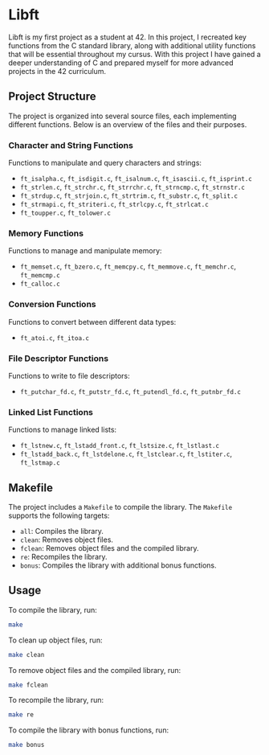# Libft

Libft is my first project as a student at 42. In this project, I recreated key functions from the C standard library, along with additional utility functions that will be essential throughout my cursus. With this project I have gained a deeper understanding of C and prepared myself for more advanced projects in the 42 curriculum.
## Project Structure

The project is organized into several source files, each implementing different functions. Below is an overview of the files and their purposes.

### Character and String Functions
Functions to manipulate and query characters and strings:

- `ft_isalpha.c`, `ft_isdigit.c`, `ft_isalnum.c`, `ft_isascii.c`, `ft_isprint.c`
- `ft_strlen.c`, `ft_strchr.c`, `ft_strrchr.c`, `ft_strncmp.c`, `ft_strnstr.c`
- `ft_strdup.c`, `ft_strjoin.c`, `ft_strtrim.c`, `ft_substr.c`, `ft_split.c`
- `ft_strmapi.c`, `ft_striteri.c`, `ft_strlcpy.c`, `ft_strlcat.c`
- `ft_toupper.c`, `ft_tolower.c`

### Memory Functions
Functions to manage and manipulate memory:

- `ft_memset.c`, `ft_bzero.c`, `ft_memcpy.c`, `ft_memmove.c`, `ft_memchr.c`, `ft_memcmp.c`
- `ft_calloc.c`

### Conversion Functions
Functions to convert between different data types:

- `ft_atoi.c`, `ft_itoa.c`

### File Descriptor Functions
Functions to write to file descriptors:

- `ft_putchar_fd.c`, `ft_putstr_fd.c`, `ft_putendl_fd.c`, `ft_putnbr_fd.c`

### Linked List Functions
Functions to manage linked lists:

- `ft_lstnew.c`, `ft_lstadd_front.c`, `ft_lstsize.c`, `ft_lstlast.c`
- `ft_lstadd_back.c`, `ft_lstdelone.c`, `ft_lstclear.c`, `ft_lstiter.c`, `ft_lstmap.c`

## Makefile

The project includes a `Makefile` to compile the library. The `Makefile` supports the following targets:

- `all`: Compiles the library.
- `clean`: Removes object files.
- `fclean`: Removes object files and the compiled library.
- `re`: Recompiles the library.
- `bonus`: Compiles the library with additional bonus functions.

## Usage

To compile the library, run:

```sh
make
```

To clean up object files, run:

```sh
make clean
```

To remove object files and the compiled library, run:

```sh
make fclean
```

To recompile the library, run:

```sh
make re
```

To compile the library with bonus functions, run:

```sh
make bonus
```

